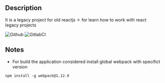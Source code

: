## Description
It is a legacy project for old reactjs ⚛️ for learn how to work with react legacy projects

![Github](https://github.com/zearkiatos/legacy-youtube-web/actions/workflows/action.yml/badge.svg)
![GitlabCI](https://gitlab.com/caprilespe/legacy-youtube-web/badges/develop/pipeline.svg)

## Notes
* For build the application considered install global webpack with specifict version
```npm
npm install -g webpack@1.12.9
``` 
